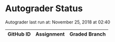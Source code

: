 # Autograder Status
Autograder last run at: November 25, 2018 at 02:40

| GitHub ID | Assignment | Graded Branch |
|-----------|------------|---------------|
